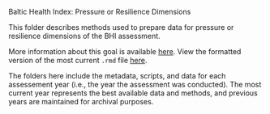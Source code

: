 Baltic Health Index: Pressure or Resilience Dimensions

This folder describes methods used to prepare data for pressure or resilience dimensions of the BHI assessment.

More information about this goal is available [here](https://github.com/OHI-Science/bhi-prep/tree/master/ref/goal_summaries/SPP.Rmd). 
View the formatted version of the most current `.rmd` file [here](https://github.com/OHI-Science/bhi-prep/tree/master/prep/SPP/v2019/spp_prep.rmd).

The folders here include the metadata, scripts, and data for each assessement year (i.e., the year the assessment was conducted). The most current year represents the best available data and methods, and previous years are maintained for archival purposes.
